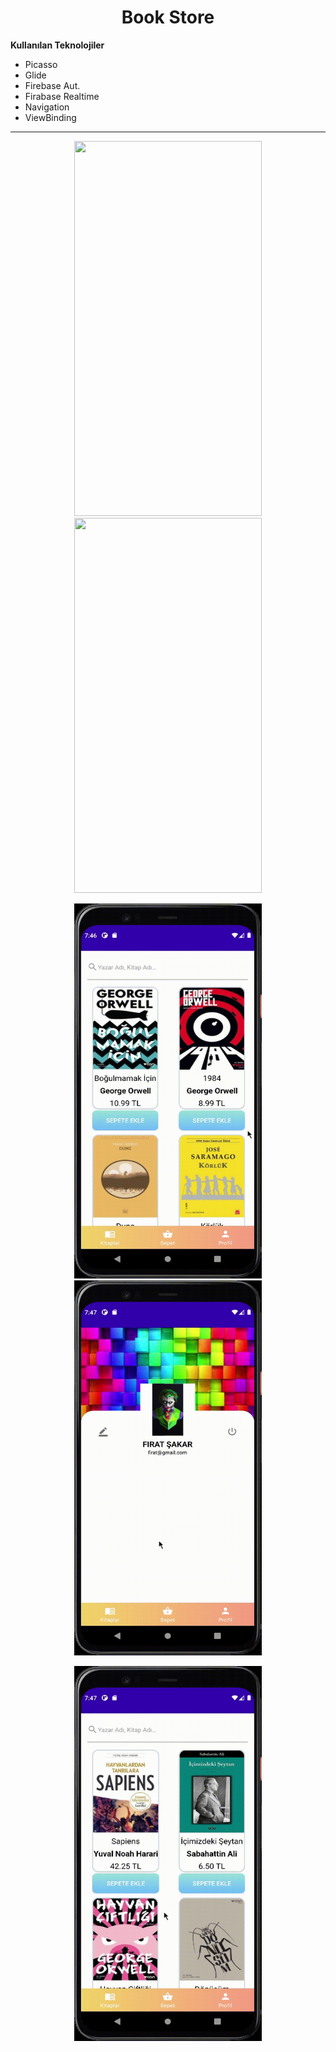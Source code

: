 <h1 align="center">Book Store</h1>

**Kullanılan Teknolojiler**

* Picasso
* Glide
* Firebase Aut.
* Firabase Realtime
* Navigation
* ViewBinding

---

<p align="center" margin="15" padding="25">
<img src="https://github.com/FrtSkr/Android/blob/main/Java/GIF/Login.gif?raw=true" width="300" height="600" />

<img src="https://github.com/FrtSkr/Android/blob/main/Java/GIF/Home.gif?raw=true" width="300" height="600" />
</p>


<p align="center" margin="15" padding="25"> 
<img  src="https://github.com/FrtSkr/Android/blob/main/Java/GIF/Basket.gif?raw=true" margin="10" width="300" height="600" />

<img src="https://github.com/FrtSkr/Android/blob/main/Java/GIF/Profile.gif?raw=true" width="300" height="600"  />
</p>


<p align="center" margin="15"> 
<img src="https://github.com/FrtSkr/Android/blob/main/Java/GIF/Search.gif?raw=true" width="300" height="600" />
</p>
